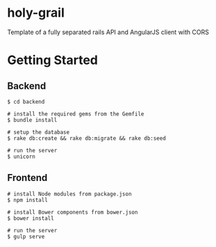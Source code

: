 holy-grail
==========

Template of a fully separated rails API and AngularJS client with CORS

# Getting Started

## Backend

```
$ cd backend

# install the required gems from the Gemfile
$ bundle install

# setup the database
$ rake db:create && rake db:migrate && rake db:seed

# run the server
$ unicorn
```

## Frontend

```
# install Node modules from package.json
$ npm install

# install Bower components from bower.json
$ bower install

# run the server
$ gulp serve
```
